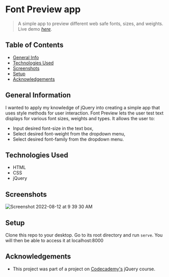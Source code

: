 
# Font Preview app
> A simple app to preview different web safe fonts, sizes, and weights. 
> Live demo [_here_](https://impriyashankar.github.io/Font-Preview/). 

## Table of Contents
* [General Info](#general-information)
* [Technologies Used](#technologies-used)
* [Screenshots](#screenshots)
* [Setup](#setup)
* [Acknowledgements](#acknowledgements)


## General Information

I wanted to apply my knowledge of jQuery into creating a simple app that uses style methods for user interaction.
Font Preview lets the user test text displays for various font sizes, weights and types. 
It allows the user to:
- Input desired font-size in the text box, 
- Select desired font-weight from the dropdown menu,
- Select desired font-family from the dropdown menu.


## Technologies Used
- HTML
- CSS
- jQuery


## Screenshots
![Screenshot 2022-08-12 at 9 39 30 AM](https://user-images.githubusercontent.com/20161096/184307818-dfd90b17-4ac8-42bc-9791-3b1390b991fc.png)



## Setup

Clone this repo to your desktop. Go to its root directory and run `serve`. You will then be able to access it at localhost:8000



## Acknowledgements

- This project was part of a project on [Codecademy's](https://www.codecademy.com) jQuery course.
